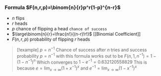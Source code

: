 ### Formula $F(n,r,p)=\binom{n}{r}p^r(1-p)^{n-r}$
- $n$ flips
- $r$ heads
- $p$ chance of flipping a head `chance of success`
- $\large\binom{n}{r}=\frac{n!}{(n-r)!r!}$ [[Binomial Coefficient]]
- $F(n,r,p)$ probability of flipping $r$ heads
> [!example] $p=n^{-1}$
> Chance of success after $n$ tries and success probability $p=n^{-1}$ 
> with this formula works out to be $F(n,1,n^{-1})=1-(1-n^{-1})^n$
> Which converges to $1-e^{-1}=0.632120558829$
> This is because $e=\lim_{x\to\infty}(1+x^{-1})^x$
> and $e^{-1}=\lim_{x\to\infty}(1-x^{-1})^x$
